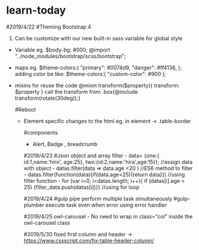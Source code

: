 # learn-today
#2019/4/22
#Theming Bootstrap 4
1. Can be customize with our new built-in sass variable for global style
- Variable
   eg. $body-bg: #000;
    @import "../node_modules/bootstrap/scss/bootstrap";
- maps
    eg. $theme-colors:(
    "primary": #0074d9,
    "danger": #ff4136,
    );
    adding color be like:
    $theme-colors:(
    "custom-color": #900
    );
- mixins
   for reuse the code
   @mixin transform($property){
      transform: $property
   }
   call the transform from
      .box{@include transform(rotate(30deg));}
      
      
   #Reboot
   -  Element specific changes to the html
      eg. in <table> element -> .table-border
   
   #components
   - Alert, Badge , breadcrumb

 #2019/4/23
 #Json object and array filter
    - data= {one:{ id:1,name:'hiro', age:25}, two:{id:2,name:'hira',age:15}}; //assign data with object
    - datas.filter(data => data.age <20 )      //ES6 method to filter
    - datas.filter(function(data){if(data.age<25){return data}})  //using filter function
    - for (var i=0; i<datas.length; i++){ if (datas[i].age < 25) {filter_data.push(datas[i])}} //using for loop


#2019/4/24
   #gulp pipe
      perform multiple task simultaneously
   #gulp-plumber
      execute task even when error using error handler
      
#2019/4/25
   owl-carousel
      - No need to wrap in class="col" inside the owl-carousel class
      
#2019/5/30
fixed first column and header -> https://www.cssscript.com/fix-table-header-column/
